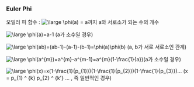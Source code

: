 ### Euler Phi

오일러 피 함수 : <img src="https://latex.codecogs.com/svg.latex?\large&space;\phi(a) " title="\large \phi(a)" />  = a까지 a와 서로소가 되는 수의 개수

<img src="https://latex.codecogs.com/svg.latex?\large&space;\phi(a)=a-1 " title="\large \phi(a)=a-1" /> (a가 소수일 경우)


<img src="https://latex.codecogs.com/svg.latex?\large&space;\phi(ab)=(ab-1)-(a-1)-(b-1)=\phi(a)\phi(b) " title="\large \phi(ab)=(ab-1)-(a-1)-(b-1)=\phi(a)\phi(b)" /> (a, b가 서로 서로소인 관계)


<img src="https://latex.codecogs.com/svg.latex?\large&space;\phi(a^{m})=a^{m}-a^{m-1}=a^{m}(1-\frac{1}{a}) " title="\large \phi(a^{m})=a^{m}-a^{m-1}=a^{m}(1-\frac{1}{a})" />(a가 소수일 경우)


<img src="https://latex.codecogs.com/svg.latex?\large&space;\phi(x)=x(1-\frac{1}{p_{1}})(1-\frac{1}{p_{2}})(1-\frac{1}{p_{3}})..." title="\large \phi(x)=x(1-\frac{1}{p_{1}})(1-\frac{1}{p_{2}})(1-\frac{1}{p_{3}})..." /> (x = p_{1} ^ {k} p_{2} ^ {k'} ... , 즉 일반적인 경우)